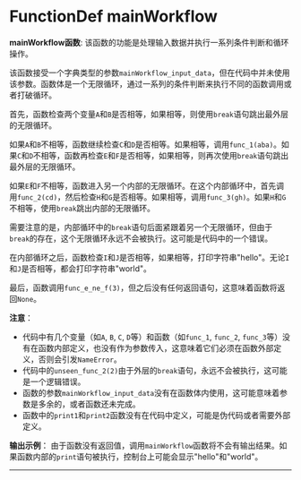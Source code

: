 # FunctionDef mainWorkflow
**mainWorkflow函数**: 该函数的功能是处理输入数据并执行一系列条件判断和循环操作。

该函数接受一个字典类型的参数`mainWorkflow_input_data`，但在代码中并未使用该参数。函数体是一个无限循环，通过一系列的条件判断来执行不同的函数调用或者打破循环。

首先，函数检查两个变量`A`和`B`是否相等，如果相等，则使用`break`语句跳出最外层的无限循环。

如果`A`和`B`不相等，函数继续检查`C`和`D`是否相等。如果相等，调用`func_1(aba)`。如果`C`和`D`不相等，函数再检查`E`和`F`是否相等，如果相等，则再次使用`break`语句跳出最外层的无限循环。

如果`E`和`F`不相等，函数进入另一个内部的无限循环。在这个内部循环中，首先调用`func_2(cd)`，然后检查`H`和`G`是否相等。如果相等，调用`func_3(gh)`。如果`H`和`G`不相等，使用`break`跳出内部的无限循环。

需要注意的是，内部循环中的`break`语句后面紧跟着另一个无限循环，但由于`break`的存在，这个无限循环永远不会被执行。这可能是代码中的一个错误。

在内部循环之后，函数检查`I`和`J`是否相等，如果相等，打印字符串"hello"。无论`I`和`J`是否相等，都会打印字符串"world"。

最后，函数调用`func_e_ne_f(3)`，但之后没有任何返回语句，这意味着函数将返回`None`。

**注意**：
- 代码中有几个变量（如`A`, `B`, `C`, `D`等）和函数（如`func_1`, `func_2`, `func_3`等）没有在函数内部定义，也没有作为参数传入，这意味着它们必须在函数外部定义，否则会引发`NameError`。
- 代码中的`unseen_func_2(2)`由于外层的`break`语句，永远不会被执行，这可能是一个逻辑错误。
- 函数的参数`mainWorkflow_input_data`没有在函数体内使用，这可能意味着参数是多余的，或者函数还未完成。
- 函数中的`print1`和`print2`函数没有在代码中定义，可能是伪代码或者需要外部定义。

**输出示例**：
由于函数没有返回值，调用`mainWorkflow`函数将不会有输出结果。如果函数内部的`print`语句被执行，控制台上可能会显示"hello"和"world"。
***
